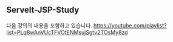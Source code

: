 ## Servelt-JSP-Study
다음 강의의 내용을 포함하고 있습니다.
https://youtube.com/playlist?list=PLq8wAnVUcTFVOtENMsujSgtv2TOsMy8zd
